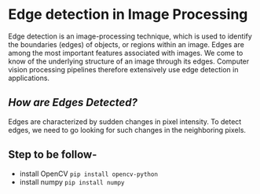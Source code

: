 # Edge detection in **Image Processing**

Edge detection is an image-processing technique, which is used to identify the boundaries (edges) of objects, or regions within an image. Edges are among the most important features associated with images. We come to know of the underlying structure of an image through its edges. Computer vision processing pipelines therefore extensively use edge detection in applications.

## _How are Edges Detected?_

Edges are characterized by sudden changes in pixel intensity. To detect edges, we need to go looking for such changes in the neighboring pixels.

## Step to be follow-

- install OpenCV `pip install opencv-python`
- install numpy  `pip install numpy`

